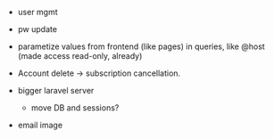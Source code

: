 * user mgmt
 * pw update

* parametize values from frontend (like pages) in queries, like @host (made access read-only, already)

* Account delete -> subscription cancellation.

* bigger laravel server
  * move DB and sessions?

* email image
